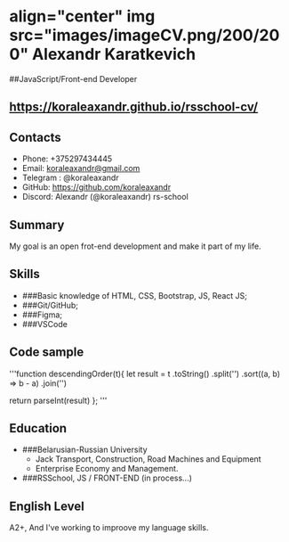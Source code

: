 # align="center" img src="images/imageCV.png/200/200" Alexandr Karatkevich

 ##JavaScript/Front-end Developer
  

## <https://koraleaxandr.github.io/rsschool-cv/>

## Contacts

* Phone: +375297434445
* Email: koraleaxandr@gmail.com
* Telegram : @koraleaxandr
* GitHub: <https://github.com/koraleaxandr>
* Discord: Alexandr (@koraleaxandr) rs-school

## Summary

My goal is an open frot-end development and make it part of my life.

## Skills

* ###Basic knowledge of HTML, CSS, Bootstrap, JS, React JS;
* ###Git/GitHub;
* ###Figma;
* ###VSCode

## Code sample

'''function descendingOrder(t){
  let result = t
    .toString()
    .split('')
    .sort((a, b) => b - a)
    .join('')

  return parseInt(result)
};
'''

## Education

* ###Belarusian-Russian University
  * Jack Transport, Construction, Road Machines and Equipment
  * Enterprise Economy and Management.
* ###RSSchool, JS / FRONT-END (in process...)

## English Level

A2+, And I've working to improove my language skills.
